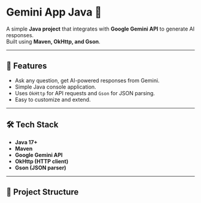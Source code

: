 # Gemini App Java 🚀

A simple **Java project** that integrates with **Google Gemini API** to generate AI responses.  
Built using **Maven, OkHttp, and Gson**.

---

## 📌 Features
- Ask any question, get AI-powered responses from Gemini.
- Simple Java console application.
- Uses `OkHttp` for API requests and `Gson` for JSON parsing.
- Easy to customize and extend.

---

## 🛠️ Tech Stack
- **Java 17+**
- **Maven**
- **Google Gemini API**
- **OkHttp (HTTP client)**
- **Gson (JSON parser)**

---

## 📂 Project Structure

